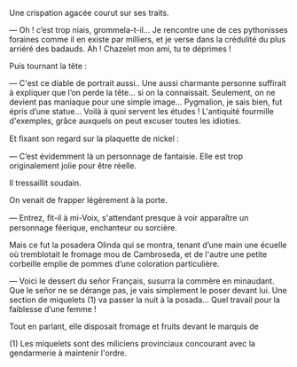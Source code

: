 Une crispation agacée courut sur ses traits.

— Oh ! c’est trop niais, grommela-t-il... Je rencontre une de ces pythonisses foraines comme il en existe par milliers, et je verse dans la crédulité du plus arriéré des badauds. Ah ! Chazelet mon ami, tu te déprimes !

Puis tournant la tête :

— C'est ce diable de portrait aussi.. Une aussi charmante personne suffirait à expliquer que l’on perde la tête... si on la connaissait. Seulement, on ne devient pas maniaque pour une simple image... Pygmalion, je sais bien, fut épris d’une statue... Voilà à quoi servent les études ! L'antiquité fourmille d'exemples, grâce auxquels on peut excuser toutes les
idioties.

Et ﬁxant son regard sur la plaquette de nickel :

— C’est évidemment là un personnage de fantaisie. Elle est trop originalement jolie pour être réelle.

Il tressaillit soudain.

On venait de frapper légèrement à la porte.

— Entrez, ﬁt-il à mi-Voix, s'attendant presque à voir apparaître un personnage féerique, enchanteur ou sorcière.

Mais ce fut la posadera Olinda qui se montra, tenant d’une main une écuelle où tremblotait le fromage mou de Cambroseda, et de l'autre une petite corbeille emplie de pommes d’une coloration particulière.

— Voici le dessert du señor Français, susurra la commère en minaudant. Que le señor ne se dérange pas, je vais simplement le poser devant lui. Une section de miquelets (1) va passer la nuit à la posada... Quel travail pour la faiblesse d’une femme !

Tout en parlant, elle disposait fromage et fruits devant le marquis de

(1) Les miquelets sont des miliciens provinciaux concourant avec la gendarmerie à maintenir l'ordre.
